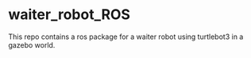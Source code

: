 # waiter_robot_ROS
This repo contains a ros package for a waiter robot using turtlebot3 in a gazebo world.
